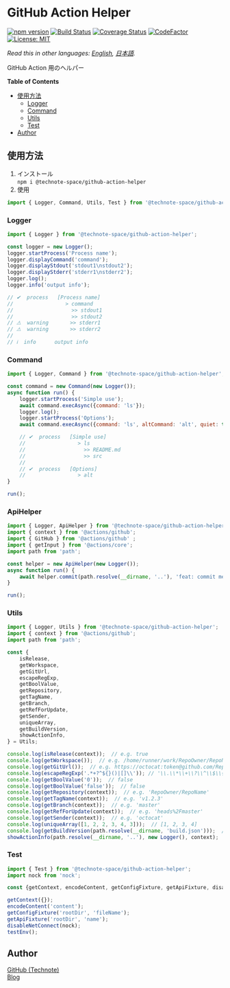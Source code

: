 # GitHub Action Helper

[![npm version](https://badge.fury.io/js/%40technote-space%2Fgithub-action-helper.svg)](https://badge.fury.io/js/%40technote-space%2Fgithub-action-helper)
[![Build Status](https://github.com/technote-space/github-action-helper/workflows/Build/badge.svg)](https://github.com/technote-space/github-action-helper/actions)
[![Coverage Status](https://coveralls.io/repos/github/technote-space/github-action-helper/badge.svg?branch=master)](https://coveralls.io/github/technote-space/github-action-helper?branch=master)
[![CodeFactor](https://www.codefactor.io/repository/github/technote-space/github-action-helper/badge)](https://www.codefactor.io/repository/github/technote-space/github-action-helper)
[![License: MIT](https://img.shields.io/badge/License-MIT-blue.svg)](https://github.com/technote-space/github-action-helper/blob/master/LICENSE)

*Read this in other languages: [English](README.md), [日本語](README.ja.md).*

GitHub Action 用のヘルパー

<!-- START doctoc generated TOC please keep comment here to allow auto update -->
<!-- DON'T EDIT THIS SECTION, INSTEAD RE-RUN doctoc TO UPDATE -->
**Table of Contents**

- [使用方法](#%E4%BD%BF%E7%94%A8%E6%96%B9%E6%B3%95)
  - [Logger](#logger)
  - [Command](#command)
  - [Utils](#utils)
  - [Test](#test)
- [Author](#author)

<!-- END doctoc generated TOC please keep comment here to allow auto update -->

## 使用方法
1. インストール  
`npm i @technote-space/github-action-helper`
1. 使用
```js
import { Logger, Command, Utils, Test } from '@technote-space/github-action-helper';
```

### Logger
```js
import { Logger } from '@technote-space/github-action-helper';

const logger = new Logger();
logger.startProcess('Process name');
logger.displayCommand('command');
logger.displayStdout('stdout1\nstdout2');
logger.displayStderr('stderr1\nstderr2');
logger.log();
logger.info('output info');

// ✔  process   [Process name]
//                 > command
//                   >> stdout1
//                   >> stdout2
// ⚠  warning       >> stderr1
// ⚠  warning       >> stderr2
//
// ℹ  info      output info
```

### Command
```js
import { Logger, Command } from '@technote-space/github-action-helper';

const command = new Command(new Logger());
async function run() {
    logger.startProcess('Simple use');
    await command.execAsync({command: 'ls'});
    logger.log();
    logger.startProcess('Options');
    await command.execAsync({command: 'ls', altCommand: 'alt', quiet: true, suppressError: true, suppressOutput: true});

    // ✔  process   [Simple use]
    //                 > ls
    //                   >> README.md
    //                   >> src
    //
    // ✔  process   [Options]
    //                 > alt
}

run();
```

### ApiHelper
```js
import { Logger, ApiHelper } from '@technote-space/github-action-helper';
import { context } from '@actions/github';
import { GitHub } from '@actions/github' ;
import { getInput } from '@actions/core';
import path from 'path';

const helper = new ApiHelper(new Logger());
async function run() {
    await helper.commit(path.resolve(__dirname, '..'), 'feat: commit message', ['README.md', 'package.json'], new GitHub(getInput('GITHUB_TOKEN', {required: true})), context);
}

run();
```

### Utils
```js
import { Logger, Utils } from '@technote-space/github-action-helper';
import { context } from '@actions/github';
import path from 'path';

const {
	isRelease,
	getWorkspace,
	getGitUrl,
	escapeRegExp,
	getBoolValue,
	getRepository,
	getTagName,
	getBranch,
	getRefForUpdate,
	getSender,
	uniqueArray,
	getBuildVersion,
	showActionInfo,
} = Utils;

console.log(isRelease(context));  // e.g. true
console.log(getWorkspace());  // e.g. /home/runner/work/RepoOwner/RepoName
console.log(getGitUrl());  // e.g. https://octocat:token@github.com/RepoOwner/RepoName.git
console.log(escapeRegExp('.*+?^${}()|[]\\')); // '\\.\\*\\+\\?\\^\\$\\{\\}\\(\\)\\|\\[\\]\\\\'
console.log(getBoolValue('0'));  // false
console.log(getBoolValue('false'));  // false
console.log(getRepository(context));  // e.g. 'RepoOwner/RepoName'
console.log(getTagName(context));  // e.g. 'v1.2.3'
console.log(getBranch(context));  // e.g. 'master'
console.log(getRefForUpdate(context));  // e.g. 'heads%2Fmaster'
console.log(getSender(context));  // e.g. 'octocat'
console.log(uniqueArray([1, 2, 2, 3, 4, 3]));  // [1, 2, 3, 4]
console.log(getBuildVersion(path.resolve(__dirname, 'build.json')));  // e.g. 'v1.2.3'
showActionInfo(path.resolve(__dirname, '..'), new Logger(), context);
```

### Test
```js
import { Test } from '@technote-space/github-action-helper';
import nock from 'nock';

const {getContext, encodeContent, getConfigFixture, getApiFixture, disableNetConnect, testEnv} = Test;

getContext({});
encodeContent('content');
getConfigFixture('rootDir', 'fileName');
getApiFixture('rootDir', 'name');
disableNetConnect(nock);
testEnv();
```

## Author
[GitHub (Technote)](https://github.com/technote-space)  
[Blog](https://technote.space)
